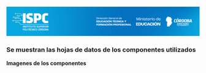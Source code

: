 ![logos](/Desarrollo/assets/ISPC_portada.png)

### Se muestran las hojas de datos de los componentes utilizados

**Imagenes de los componentes**


